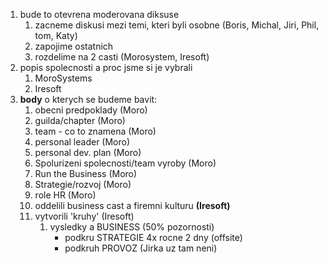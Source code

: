 
1. bude to otevrena moderovana diksuse
	1. zacneme diskusi mezi temi, kteri byli osobne (Boris, Michal, Jiri, Phil, tom, Katy)
	2. zapojime ostatnich
	3. rozdelime na 2 casti (Morosystem, Iresoft)
2. popis spolecnosti a proc jsme si je vybrali
	1. MoroSystems
	2. Iresoft
3. **body** o kterych se budeme bavit:
	1. obecni predpoklady (Moro)
	2. guilda/chapter (Moro)
	3. team - co to znamena (Moro)
	4. personal leader (Moro)
	5. personal dev. plan (Moro)
	6. Spolurizeni spolecnosti/team vyroby (Moro)
	7. Run the Business (Moro)
	8. Strategie/rozvoj (Moro)
	9. role HR (Moro)
	10. oddelili business cast a firemni kulturu **(Iresoft)**
	11. vytvorili 'kruhy' (Iresoft)
		1. vysledky a BUSINESS (50% pozornosti)
			-   podkru STRATEGIE 4x rocne 2 dny (offsite)
			-   podkruh PROVOZ (Jirka uz tam neni)